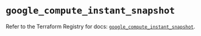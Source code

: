 # `google_compute_instant_snapshot`

Refer to the Terraform Registry for docs: [`google_compute_instant_snapshot`](https://registry.terraform.io/providers/hashicorp/google-beta/6.34.1/docs/resources/google_compute_instant_snapshot).
